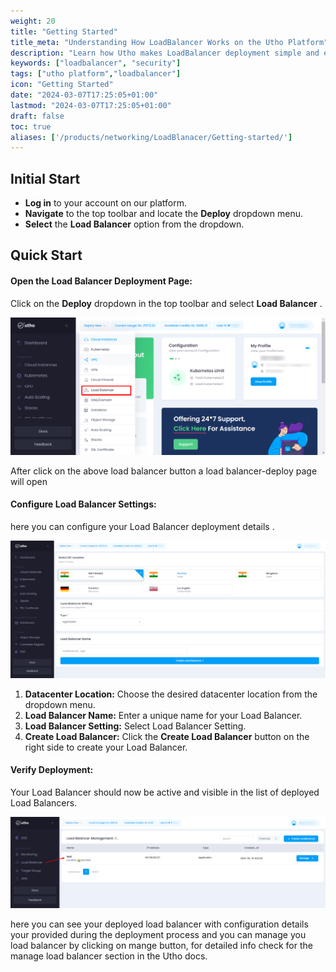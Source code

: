 ```yaml
---
weight: 20
title: "Getting Started"
title_meta: "Understanding How LoadBalancer Works on the Utho Platform"
description: "Learn how Utho makes LoadBalancer deployment simple and easy so you easily anticipate your cloud infrastructure costs"
keywords: ["loadbalancer", "security"]
tags: ["utho platform","loadbalancer"]
icon: "Getting Started"
date: "2024-03-07T17:25:05+01:00"
lastmod: "2024-03-07T17:25:05+01:00"
draft: false
toc: true
aliases: ['/products/networking/LoadBlanacer/Getting-started/']
---
```

## Initial Start

* **Log in** to your account on our platform.
* **Navigate** to the top toolbar and locate the **Deploy** dropdown menu.
* **Select** the **Load Balancer** option from the dropdown.

## Quick Start

#### Open the Load Balancer Deployment Page:

Click on the **Deploy** dropdown in the top toolbar and select  **Load Balancer** .

![Utho-loadbalancer](image/Utho-loadbalancer.png)

After click on the above load balancer button a load balancer-deploy page will open

#### Configure Load Balancer Settings:

here you can configure your Load Balancer deployment details .

![Utho-Manage-loadbalancer-deploy](image/Utho-Manage-loadbalancer-deploy.png)


1. **Datacenter Location:** Choose the desired datacenter location from the dropdown menu.
2. **Load Balancer Name:** Enter a unique name for your Load Balancer.
3. **Load Balancer Setting:** Select Load Balancer Setting.
4. **Create Load Balancer:** Click the **Create Load Balancer** button on the right side to create your Load Balancer.

#### Verify Deployment:

Your Load Balancer should now be active and visible in the list of deployed Load Balancers.

![Utho-loadbalancer-list](image/Utho-loadbalancer-list.png)

here you can see your deployed load balancer with configuration details your provided during the deployment process and you can manage you load balancer by clicking on mange button, for detailed info check for the manage load balancer section in the Utho docs.
